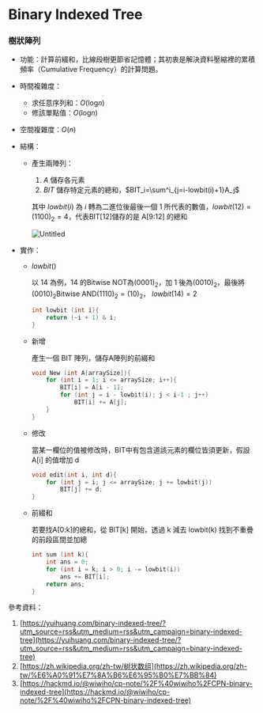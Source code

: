 # Binary Indexed Tree

### **樹狀陣列**

- 功能：計算前綴和，比線段樹更節省記憶體；其初衷是解決資料壓縮裡的累積頻率（Cumulative Frequency）的計算問題。
- 時間複雜度：
    - 求任意序列和：*O*(log*n*)
    - 修該單點值：*O*(log*n*)
- 空間複雜度：*O*(*n*)
- 結構：
    - 產生兩陣列：
        1. $A$ 儲存各元素
        2. $BIT$ 儲存特定元素的總和，$BIT_i=\sum^i_{j=i-lowbit(i)+1}A_j$
        
        其中 $lowbit(i)$ 為 $i$ 轉為二進位後最後一個 $1$ 所代表的數值，$lowbit(12)=(1100)_{2}=4$，代表BIT[12]儲存的是 A[9:12] 的總和
        
        ![Untitled](img/Binary%20Indexed%20Tree%20b0ff5bda130f4672892ce26c3f8f235b.jpeg)
        
- 實作：
    - $lowbit()$
        
        以 $14$ 為例，$14$ 的Bitwise NOT為$(0001)_2$，加 $1$ 後為$(0010)_2$，最後將 $(0010)_2 \text{Bitwise AND} (1110)_2=(10)_2$，  $lowbit(14)=2$  
        
        ```cpp
        int lowbit (int i){
        	return (~i + 1) & i;	
        }
        ```
        
    - 新增
        
        產生一個 BIT 陣列，儲存A陣列的前綴和
        
        ```cpp
        void New (int A[arraySize]){
        	for (int i = 1; i <= arraySize; i++){
                BIT[i] = A[i - 1];
                for (int j = i - lowbit(i); j < i-1 ; j++)
                    BIT[i] += A[j];
            }
        }
        ```
        
    - 修改
        
        當某一欄位的值被修改時，BIT中有包含道該元素的欄位皆須更新，假設A[i] 的值增加 d 
        
        ```cpp
        void edit(int i, int d){
            for (int j = i; j <= arraySize; j += lowbit(j))
                BIT[j] += d;
        }
        ```
        
    - 前綴和
        
        若要找A[0:k]的總和，從 BIT[k] 開始，透過 k 減去 lowbit(k) 找到不重疊的前段區間並加總
        
        ```cpp
        int sum (int k){
            int ans = 0;
            for (int i = k; i > 0; i -= lowbit(i))
                ans += BIT[i];
            return ans;
        }
        ```
        

參考資料：

1. [https://yuihuang.com/binary-indexed-tree/?utm_source=rss&utm_medium=rss&utm_campaign=binary-indexed-tree](https://yuihuang.com/binary-indexed-tree/?utm_source=rss&utm_medium=rss&utm_campaign=binary-indexed-tree)
2. [https://zh.wikipedia.org/zh-tw/树状数组](https://zh.wikipedia.org/zh-tw/%E6%A0%91%E7%8A%B6%E6%95%B0%E7%BB%84)
3. [https://hackmd.io/@wiwiho/cp-note/%2F%40wiwiho%2FCPN-binary-indexed-tree](https://hackmd.io/@wiwiho/cp-note/%2F%40wiwiho%2FCPN-binary-indexed-tree)